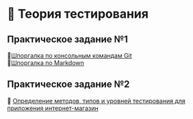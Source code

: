  # :blossom: Теория тестирования
## Практическое задание №1

🔗[Шпоргалка по консольным командам Git](https://github.com/cyberspacedk/Git-commands)  
🔗[Шпоргалка по Markdown](https://github.com/sandino/Markdown-Cheatsheet/blob/master/README.md#links)  

## Практическое задание №2
🔗 [Определение методов, типов и уровней тестирования для приложения интернет-магазин](https://docs.google.com/spreadsheets/d/1DLrJ-9E-jZ9x9Mnn4dwGwUkX6TBcyNTrZaSHdqINVlk/edit?usp=sharing)  
